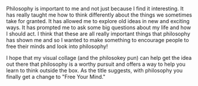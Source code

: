Philosophy is important to me and not just because I find it interesting.
It has really taught me how to think differently about the things we sometimes
take for granted. It has allowed me to explore old ideas in new and exciting
ways. It has prompted me to ask some big questions about my life and how I
should act. I think that these are all really important things that
philosophy has shown me and so I wanted to make something to encourage people
to free their minds and look into philosophy!

I hope that my visual collage (and the philosokey pun) can help get the idea
out there that philosophy is a worthy pursuit and offers a way to help you
learn to think outside the box. As the title suggests, with philosophy you
finally get a change to "Free Your Mind."
